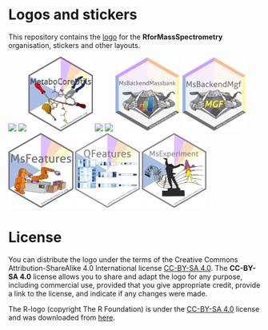 # Logos and stickers

This repository contains the [logo](logo/README.md) for the
**RforMassSpectrometry** organisation, stickers and other layouts.

[<img src="./sticker/RforMassSpectrometry.png" height="150">](sticker/README.md)
[<img src="./MsCoreUtils/MsCoreUtils.png" height="150">](MsCoreUtils/README.md)
[<img src="./MetaboCoreUtils/MetaboCoreUtils.png" height="150">](MetaboCoreUtils/README.md)
[<img src="./Spectra/Spectra.png" height="150">](Spectra/README.md)
[<img src="./Chromatograms/Chromatograms.png" height="150">](Chromatograms/README.md)
[<img src="./MsBackendMassbank/MsBackendMassbank.png" height="150">](MsBackendMassbank/README.md)
[<img src="./MsBackendMgf/MsBackendMgf.png" height="150">](MsBackendMgf/README.md)
[<img src="./MsFeatures/MsFeatures.png" height="150">](MsFeatures/README.md)
[<img src="./QFeatures/QFeatures.png" height="150">](QFeatures/README.md)
[<img src="./MsExperiment/MsExperiment.png" height="150">](MsExperiment/README.md)


# License

You can distribute the logo under the terms of the Creative Commons
Attribution-ShareAlike 4.0 International license [CC-BY-SA
4.0](https://creativecommons.org/licenses/by-sa/4.0/). The **CC-BY-SA 4.0**
license allows you to share and adapt the logo for any purpose, including
commercial use, provided that you give appropriate credit, provide a link to the
license, and indicate if any changes were made.

The R-logo (copyright The R Foundation) is under the [CC-BY-SA
4.0](https://creativecommons.org/licenses/by-sa/4.0/) license and was downloaded
from [here](https://www.r-project.org/logo/).
